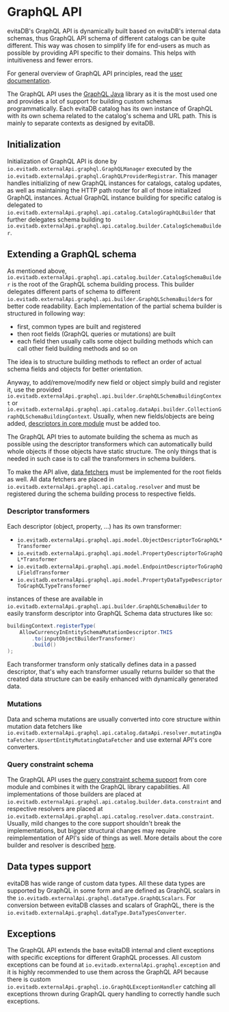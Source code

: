 # GraphQL API

evitaDB's GraphQL API is dynamically built based on evitaDB's internal data schemas, thus GraphQL API schema of different
catalogs can be quite different. This way was chosen to simplify life for end-users as much as possible by providing
API specific to their domains. This helps with intuitiveness and fewer errors.

For general overview of GraphQL API principles, read the [user documentation](../../user/en/use/connectors/graphql.md).

The GraphQL API uses the [GraphQL Java](https://www.graphql-java.com/) library as it is the most used one and provides
a lot of support for building custom schemas programmatically.
Each evitaDB catalog has its own instance of GraphQL with its own schema related to the catalog's
schema and URL path. This is mainly to separate contexts as designed by evitaDB.

## Initialization

Initialization of GraphQL API is done by `io.evitadb.externalApi.graphql.GraphQLManager` executed by the
`io.evitadb.externalApi.graphql.GraphQLProviderRegistrar`. This manager handles initializing of new GraphQL instances for
catalogs, catalog updates, as well as maintaining the HTTP path router for all of those initialized GraphQL instances.
Actual GraphQL instance building for specific catalog is delegated to `io.evitadb.externalApi.graphql.api.catalog.CatalogGraphQLBuilder`
that further delegates schema building to `io.evitadb.externalApi.graphql.api.catalog.builder.CatalogSchemaBuilder`.

## Extending a GraphQL schema

As mentioned above, `io.evitadb.externalApi.graphql.api.catalog.builder.CatalogSchemaBuilder` is the root of the GraphQL schema
building process. This builder delegates different parts of schema to different `io.evitadb.externalApi.graphql.api.builder.GraphQLSchemaBuilder`s
for better code readability.
Each implementation of the partial schema builder is structured in following way:

- first, common types are built and registered
- then root fields (GraphQL queries or mutations) are built
- each field then usually calls some object building methods which can call other field building methods and so on

The idea is to structure building methods to reflect an order of actual schema fields and objects for better orientation.

Anyway, to add/remove/modify new field or object simply build and register it, use the provided
`io.evitadb.externalApi.graphql.api.builder.GraphQLSchemaBuildingContext` or
`io.evitadb.externalApi.graphql.api.catalog.dataApi.builder.CollectionGraphQLSchemaBuildingContext`. Usually, when new
fields/objects are being added, [descriptors in core module](external-apis.md#describing-model-entity) must be added too.

The GraphQL API tries to automate building the schema as much as possible using the descriptor transformers which can
automatically build whole objects if those objects have static structure. The only things that is needed in such case is
to call the transformers in schema builders.

To make the API alive, [data fetchers](https://www.graphql-java.com/documentation/data-fetching) must be implemented for
the root fields as well. All data fetchers are placed in `io.evitadb.externalApi.graphql.api.catalog.resolver` and must
be registered during the schema building process to respective fields.

### Descriptor transformers

Each descriptor (object, property, ...) has its own transformer:

- `io.evitadb.externalApi.graphql.api.model.ObjectDescriptorToGraphQL*Transformer`
- `io.evitadb.externalApi.graphql.api.model.PropertyDescriptorToGraphQL*Transformer`
- `io.evitadb.externalApi.graphql.api.model.EndpointDescriptorToGraphQLFieldTransformer`
- `io.evitadb.externalApi.graphql.api.model.PropertyDataTypeDescriptorToGraphQLTypeTransformer`

instances of these are available in `io.evitadb.externalApi.graphql.api.builder.GraphQLSchemaBuilder` to easily
transform descriptor into GraphQL Schema data structures like so:

```java
buildingContext.registerType(
	AllowCurrencyInEntitySchemaMutationDescriptor.THIS
		.to(inputObjectBuilderTransformer)
		.build()
);
```

Each transformer transform only statically defines data in a passed descriptor, that's why each transformer usually returns
builder so that the created data structure can be easily enhanced with dynamically generated data.

### Mutations

Data and schema mutations are usually converted into core structure within mutation data fetchers like `io.evitadb.externalApi.graphql.api.catalog.dataApi.resolver.mutatingDataFetcher.UpsertEntityMutatingDataFetcher`
and use external API's core converters.

### Query constraint schema

The GraphQL API uses the [query constraint schema support](external-apis.md#query-constraint-schema) from core module
and combines it with the GraphQL library capabilities. All implementations of those builders are placed at
`io.evitadb.externalApi.graphql.api.catalog.builder.data.constraint` and respective resolvers are placed at
`io.evitadb.externalApi.graphql.api.catalog.resolver.data.constraint`. Usually, mild changes to the core support
shouldn't break the implementations, but bigger structural changes may require reimplementation of API's side of things as
well. More details about the core builder and resolver is described [here](constraint-schema-api-subsystem.md).

## Data types support

evitaDB has wide range of custom data types. All these data types are supported by GraphQL in some form and are defined
as GraphQL scalars in the `io.evitadb.externalApi.graphql.dataType.GraphQLScalars`. For conversion between evitaDB classes
and scalars of GraphQL, there is the `io.evitadb.externalApi.graphql.dataType.DataTypesConverter`.

## Exceptions

The GraphQL API extends the base evitaDB internal and client exceptions with specific exceptions for different GraphQL
processes. All custom exceptions can be found at `io.evitadb.externalApi.graphql.exception` and it is highly recommended
to use them across the GraphQL API because there is custom `io.evitadb.externalApi.graphql.io.GraphQLExceptionHandler`
catching all exceptions thrown during GraphQL query handling to correctly handle such exceptions.